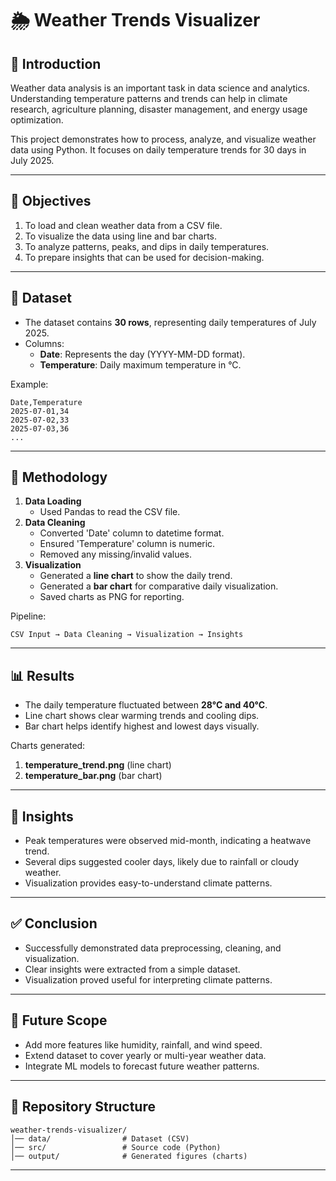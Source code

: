 # 🌦️ Weather Trends Visualizer 

## 📌 Introduction
Weather data analysis is an important task in data science and analytics. 
Understanding temperature patterns and trends can help in climate research, 
agriculture planning, disaster management, and energy usage optimization.

This project demonstrates how to process, analyze, and visualize weather data using Python. 
It focuses on daily temperature trends for 30 days in July 2025.

---

## 🎯 Objectives
1. To load and clean weather data from a CSV file.
2. To visualize the data using line and bar charts.
3. To analyze patterns, peaks, and dips in daily temperatures.
4. To prepare insights that can be used for decision-making.

---

## 📂 Dataset
- The dataset contains **30 rows**, representing daily temperatures of July 2025.
- Columns:
  - **Date**: Represents the day (YYYY-MM-DD format).
  - **Temperature**: Daily maximum temperature in °C.

Example:
```
Date,Temperature
2025-07-01,34
2025-07-02,33
2025-07-03,36
...
```

---

## 🔧 Methodology
1. **Data Loading**
   - Used Pandas to read the CSV file.
2. **Data Cleaning**
   - Converted 'Date' column to datetime format.
   - Ensured 'Temperature' column is numeric.
   - Removed any missing/invalid values.
3. **Visualization**
   - Generated a **line chart** to show the daily trend.
   - Generated a **bar chart** for comparative daily visualization.
   - Saved charts as PNG for reporting.

Pipeline:
```
CSV Input → Data Cleaning → Visualization → Insights
```

---

## 📊 Results
- The daily temperature fluctuated between **28°C and 40°C**.
- Line chart shows clear warming trends and cooling dips.
- Bar chart helps identify highest and lowest days visually.

Charts generated:
1. **temperature_trend.png** (line chart)
2. **temperature_bar.png** (bar chart)

---

## 📝 Insights
- Peak temperatures were observed mid-month, indicating a heatwave trend.
- Several dips suggested cooler days, likely due to rainfall or cloudy weather.
- Visualization provides easy-to-understand climate patterns.

---

## ✅ Conclusion
- Successfully demonstrated data preprocessing, cleaning, and visualization.
- Clear insights were extracted from a simple dataset.
- Visualization proved useful for interpreting climate patterns.

---

## 🔮 Future Scope
- Add more features like humidity, rainfall, and wind speed.
- Extend dataset to cover yearly or multi-year weather data.
- Integrate ML models to forecast future weather patterns.

---

## 📌 Repository Structure
```
weather-trends-visualizer/
│── data/                # Dataset (CSV)
│── src/                 # Source code (Python)
│── output/              # Generated figures (charts)
```

---

